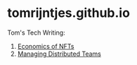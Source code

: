 # tomrijntjes.github.io
Tom's Tech Writing:

1. [Economics of NFTs](01-economics-of-nfts.md)
1. [Managing Distributed Teams](02-managing-distributed-teams.md)
